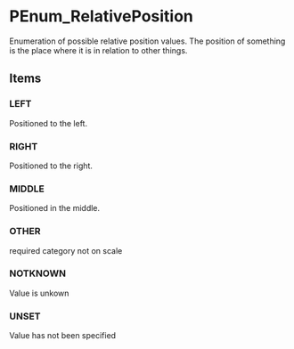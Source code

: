 # PEnum_RelativePosition

Enumeration of possible relative position values. The position of something is the place where it is in relation to other things.
<!-- end of short definition -->


## Items

### LEFT
Positioned to the left.

### RIGHT
Positioned to the right.

### MIDDLE
Positioned in the middle.

### OTHER
required category not on scale

### NOTKNOWN
Value is unkown

### UNSET
Value has not been specified
